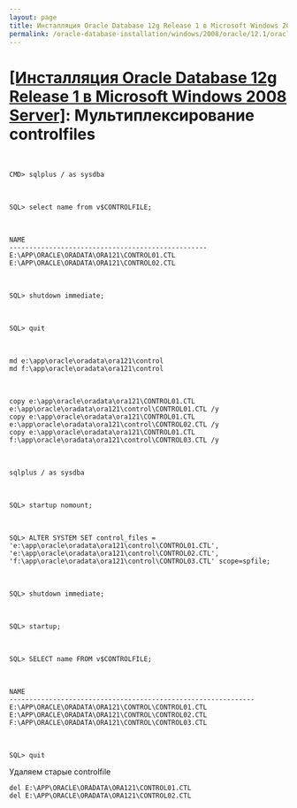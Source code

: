 ```yaml
---
layout: page
title: Инсталляция Oracle Database 12g Release 1 в Microsoft Windows 2008 Server
permalink: /oracle-database-installation/windows/2008/oracle/12.1/oracle-multiplex-controlfiles/
---
```


# <a href="/oracle-database-installation/windows/2008/oracle/12.1/">[Инсталляция Oracle Database 12g Release 1 в Microsoft Windows 2008 Server]</a>: Мультиплексирование controlfiles

<br/>

	CMD> sqlplus / as sysdba

<br/>

	SQL> select name from v$CONTROLFILE;


<br/>

    NAME
    --------------------------------------------------
    E:\APP\ORACLE\ORADATA\ORA121\CONTROL01.CTL
    E:\APP\ORACLE\ORADATA\ORA121\CONTROL02.CTL



<br/>

	SQL> shutdown immediate;

<br/>

	SQL> quit

<br/>

    md e:\app\oracle\oradata\ora121\control
    md f:\app\oracle\oradata\ora121\control



<br/>


    copy e:\app\oracle\oradata\ora121\CONTROL01.CTL e:\app\oracle\oradata\ora121\control\CONTROL01.CTL /y
    copy e:\app\oracle\oradata\ora121\CONTROL01.CTL e:\app\oracle\oradata\ora121\control\CONTROL02.CTL /y
    copy e:\app\oracle\oradata\ora121\CONTROL01.CTL f:\app\oracle\oradata\ora121\control\CONTROL03.CTL /y

<br/>

	sqlplus / as sysdba

<br/>

	SQL> startup nomount;

<br/>

    SQL> ALTER SYSTEM SET control_files = 'e:\app\oracle\oradata\ora121\control\CONTROL01.CTL', 'e:\app\oracle\oradata\ora121\control\CONTROL02.CTL', 'f:\app\oracle\oradata\ora121\control\CONTROL03.CTL' scope=spfile;



<br/>

	SQL> shutdown immediate;

<br/>

	SQL> startup;


<br/>

	SQL> SELECT name FROM v$CONTROLFILE;



<br/>

    NAME
    --------------------------------------------------------------
    E:\APP\ORACLE\ORADATA\ORA121\CONTROL\CONTROL01.CTL
    E:\APP\ORACLE\ORADATA\ORA121\CONTROL\CONTROL02.CTL
    F:\APP\ORACLE\ORADATA\ORA121\CONTROL\CONTROL03.CTL

<br/>

	SQL> quit

Удаляем старые controlfile

    del E:\APP\ORACLE\ORADATA\ORA121\CONTROL01.CTL
    del E:\APP\ORACLE\ORADATA\ORA121\CONTROL02.CTL
